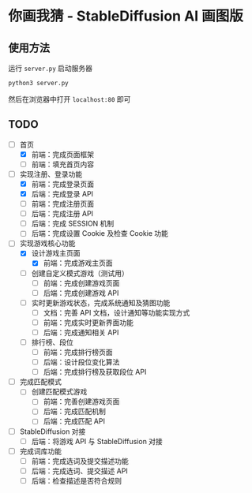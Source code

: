 # 你画我猜 - StableDiffusion AI 画图版

## 使用方法

运行 `server.py` 启动服务器

```bash
python3 server.py
```

然后在浏览器中打开 `localhost:80` 即可

## TODO

- [ ] 首页
  - [x] 前端：完成页面框架
  - [ ] 前端：填充首页内容
- [ ] 实现注册、登录功能
  - [x] 前端：完成登录页面
  - [x] 后端：完成登录 API
  - [ ] 前端：完成注册页面
  - [ ] 后端：完成注册 API
  - [ ] 后端：完成 SESSION 机制
  - [ ] 后端：完成设置 Cookie 及检查 Cookie 功能
- [ ] 实现游戏核心功能
  - [x] 设计游戏主页面
    - [x] 前端：完成游戏主页面
  - [ ] 创建自定义模式游戏（测试用）
    - [ ] 前端：完成创建游戏页面
    - [ ] 后端：完成创建游戏 API
  - [ ] 实时更新游戏状态，完成系统通知及猜图功能
    - [ ] 文档：完善 API 文档，设计通知等功能实现方式
    - [ ] 前端：完成实时更新界面功能
    - [ ] 后端：完成通知相关 API
  - [ ] 排行榜、段位
    - [ ] 前端：完成排行榜页面
    - [ ] 后端：设计段位变化算法
    - [ ] 后端：完成排行榜及获取段位 API
- [ ] 完成匹配模式
  - [ ] 创建匹配模式游戏
    - [ ] 前端：完善创建游戏页面
    - [ ] 后端：完成匹配机制
    - [ ] 后端：完成匹配 API
- [ ] StableDiffusion 对接
  - [ ] 后端：将游戏 API 与 StableDiffusion 对接
- [ ] 完成词库功能
  - [ ] 前端：完成选词及提交描述功能
  - [ ] 后端：完成选词、提交描述 API
  - [ ] 后端：检查描述是否符合规则
